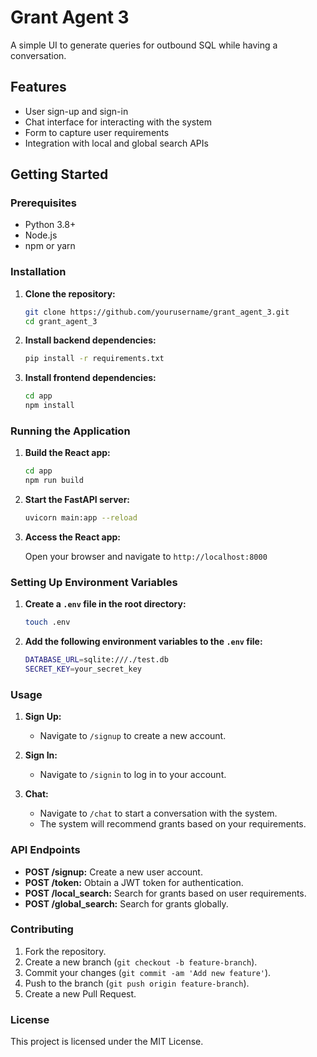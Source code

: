 # Grant Agent 3

A simple UI to generate queries for outbound SQL while having a conversation.

## Features

- User sign-up and sign-in
- Chat interface for interacting with the system
- Form to capture user requirements
- Integration with local and global search APIs

## Getting Started

### Prerequisites

- Python 3.8+
- Node.js
- npm or yarn

### Installation

1. **Clone the repository:**

   ```sh
   git clone https://github.com/yourusername/grant_agent_3.git
   cd grant_agent_3
   ```

2. **Install backend dependencies:**

   ```sh
   pip install -r requirements.txt
   ```

3. **Install frontend dependencies:**

   ```sh
   cd app
   npm install
   ```

### Running the Application

1. **Build the React app:**

   ```sh
   cd app
   npm run build
   ```

2. **Start the FastAPI server:**

   ```sh
   uvicorn main:app --reload
   ```

3. **Access the React app:**

   Open your browser and navigate to `http://localhost:8000`

### Setting Up Environment Variables

1. **Create a `.env` file in the root directory:**

   ```sh
   touch .env
   ```

2. **Add the following environment variables to the `.env` file:**

   ```sh
   DATABASE_URL=sqlite:///./test.db
   SECRET_KEY=your_secret_key
   ```

### Usage

1. **Sign Up:**
   - Navigate to `/signup` to create a new account.

2. **Sign In:**
   - Navigate to `/signin` to log in to your account.

3. **Chat:**
   - Navigate to `/chat` to start a conversation with the system.
   - The system will recommend grants based on your requirements.

### API Endpoints

- **POST /signup:** Create a new user account.
- **POST /token:** Obtain a JWT token for authentication.
- **POST /local_search:** Search for grants based on user requirements.
- **POST /global_search:** Search for grants globally.

### Contributing

1. Fork the repository.
2. Create a new branch (`git checkout -b feature-branch`).
3. Commit your changes (`git commit -am 'Add new feature'`).
4. Push to the branch (`git push origin feature-branch`).
5. Create a new Pull Request.

### License

This project is licensed under the MIT License.
